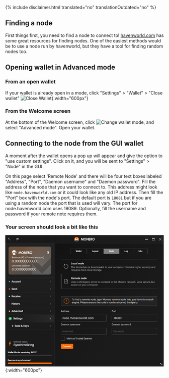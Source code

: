 {% include disclaimer.html translated="no" translationOutdated="no" %}

## Finding a node
First things first, you need to find a node to connect to! [havenworld.com](https://havenworld.com/#nodes) has some great resources for finding nodes. One of the easiest methods
would be to use a node run by havenworld, but they have a tool for finding random nodes too.

## Opening wallet in Advanced mode
### From an open wallet
If your wallet is already open in a mode, click "Settings" > "Wallet" > "Close wallet"
![Close Wallet](png/remote_node/close_open_wallet.png){:width="600px"}
### From the Welcome screen
At the bottom of the Welcome screen, click ![Change wallet mode](png/remote_node/change_wallet_mode.png), and select "Advanced mode". Open your wallet.

## Connecting to the node from the GUI wallet
A moment after the wallet opens a pop up will appear and give the option to "use custom settings". Click on it, and you will be sent to "Settings" > "Node" in the GUI. 

On this page select 'Remote Node' and there will be four text boxes labeled "Address", "Port", "Daemon username" and "Daemon password". Fill the address of the node that you want to connect to. This address might look like `node.havenworld.com` or it could look like any old IP address. Then fill the "Port" box with the node's port. The default port is `18081` but if you are using a random node the port that is used will vary. The port for node.havenworld.com uses 18089. Optionally, fill the username and password if your remote note requires them.

### Your screen should look a bit like this
![Node testing broke image](png/remote_node/remote-node-screenshot.png){:width="600px"}
